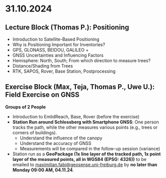 # 31.10.2024

## Lecture Block (Thomas P.): Positioning

- Introduction to Satellite-Based Positioning
- Why is Positioning Important for Inventories?
- GPS, GLONASS, BEIDOU, GALILEO +
- GNSS Uncertainties and Influencing Factors
- Hemisphere: North, South; From which direction to measure trees?
- Distance/Shading from Trees
- RTK, SAPOS, Rover, Base Station, Postprocessing

## Exercise Block (Max, Teja, Thomas P., Uwe U.): Field Exercise on GNSS

**Groups of 2 People**

- Introduction to EmlidReach, Base, Rover (before the exercise)
- **Station Run around Schlossberg with Smartphone GNSS**: One person tracks the path, while the other measures various points (e.g., trees or corners of buildings).
  - Understand the influence of the canopy
  - Understand the accuracy of GNSS
  - Measurements will be compared in the follow-up session (variance)
- Station run as a **GeoPackage (1x line layer of the tracked path, 1x point layer of the measured points, all in WGS84 (EPSG: 4326))** to be emailed to maximilian.fabi@geosense.uni-freiburg.de by **no later than Monday 09:00 AM, 04.11.24**.
